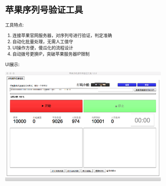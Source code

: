 # 苹果序列号验证工具

工具特点:

1. 连接苹果官网服务器，对序列号进行验证，判定准确
2. 自动化批量处理，无需人工值守
3. UI操作方便，傻瓜化的流程设计
4. 自动拨号更换IP，突破苹果服务器IP限制

UI展示:

![image](https://raw.githubusercontent.com/NeoGuo/SNTool/master/sn_tool_mainUI.png)
